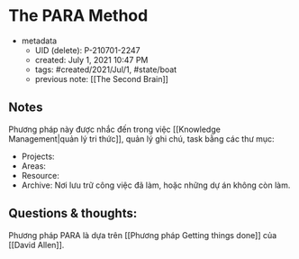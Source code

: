 ---
---

# The PARA Method

- metadata
	- UID (delete): P-210701-2247
	- created: July 1, 2021 10:47 PM
	- tags: #created/2021/Jul/1, #state/boat  
	- previous note:  [[The Second Brain]]

## Notes
Phương pháp này được nhắc đến trong việc [[Knowledge Management|quản lý tri thức]], quản lý ghi chú, task bằng các thư mục: 
- Projects: 
- Areas:
- Resource:
- Archive: Nơi lưu trữ công việc đã làm, hoặc những dự án không còn làm.

## Questions & thoughts:
Phương pháp PARA là dựa trên [[Phương pháp Getting things done]] của [[David Allen]].

